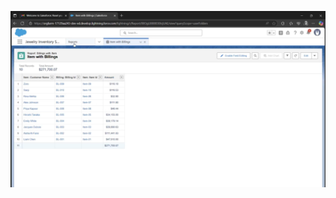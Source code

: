 [![Watch the video](https://github.com/gurupreetam9/CRM-application-for-Jewel-Management/blob/main/8.%20Doc%20and%20Demo/thumbnail.png)](https://drive.google.com/file/d/1Fn60ZoLcSZ1yjY_cKFfmX_V3nG5SJDuO/view?usp=sharing)
